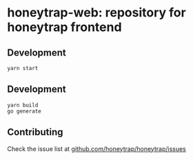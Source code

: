 # honeytrap-web: repository for honeytrap frontend

## Development

```
yarn start
```

## Development

```
yarn build
go generate
```

## Contributing

Check the issue list at [github.com/honeytrap/honeytrap/issues](https://github.com/honeytrap/honeytrap/issues)
